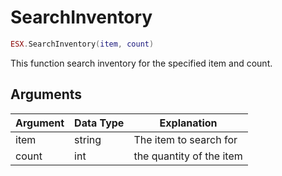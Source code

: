 # SearchInventory

```lua
ESX.SearchInventory(item, count)
```

This function search inventory for the specified item and count.

## Arguments

| Argument  | Data Type | Explanation                                                          |
|-----------|-----------|----------------------------------------------------------------------|
| item      | string    | The item to search for                                               |
| count     | int       | the quantity of the item                                             |
